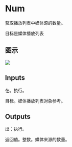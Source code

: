 # Num

获取播放列表中媒体源的数量。

目标是媒体播放列表

## 图示

![]($-20221218-20020719.png)

## Inputs

在。执行。

目标。媒体播放列表对象参考。  

## Outputs

出：执行。

返回值。整数。媒体来源的数量。
